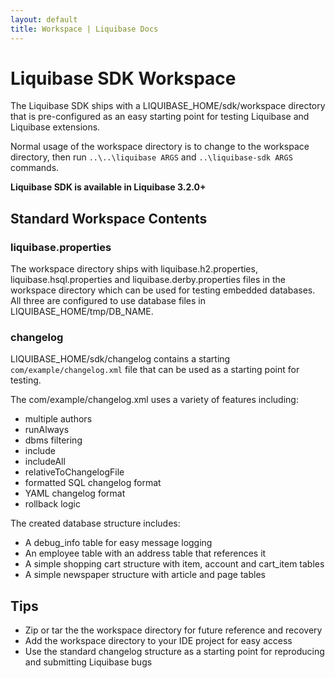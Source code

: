 ```yaml
---
layout: default
title: Workspace | Liquibase Docs
---
```


# Liquibase SDK Workspace

The Liquibase SDK ships with a LIQUIBASE_HOME/sdk/workspace directory that is pre-configured as an easy starting point for testing Liquibase and Liquibase extensions.

Normal usage of the workspace directory is to change to the workspace directory, then run `..\..\liquibase ARGS` and `..\liquibase-sdk ARGS` commands.

__Liquibase SDK is available in Liquibase 3.2.0+__

## Standard Workspace Contents

### liquibase.properties

The workspace directory ships with liquibase.h2.properties, liquibase.hsql.properties and liquibase.derby.properties files in the workspace directory which can be used for testing
embedded databases. All three are configured to use database files in LIQUIBASE_HOME/tmp/DB_NAME.


### changelog

LIQUIBASE_HOME/sdk/changelog contains a starting `com/example/changelog.xml` file that can be used as a starting point for testing. 


The com/example/changelog.xml uses a variety of features including:

* multiple authors
* runAlways
* dbms filtering
* include
* includeAll
* relativeToChangelogFile
* formatted SQL changelog format
* YAML changelog format
* rollback logic

The created database structure includes:

* A debug_info table for easy message logging
* An employee table with an address table that references it
* A simple shopping cart structure with item, account and cart_item tables
* A simple newspaper structure with article and page tables

## Tips

* Zip or tar the the workspace directory for future reference and recovery
* Add the workspace directory to your IDE project for easy access
* Use the standard changelog structure as a starting point for reproducing and submitting Liquibase bugs